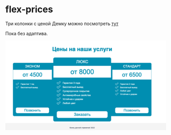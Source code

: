 # flex-prices
Три колонки с ценой
Демку можно посмотреть [тут](https://nataffka.github.io/flex-prices/)  

Пока без адаптива.

![Пример](metadata/flex-price.png)
